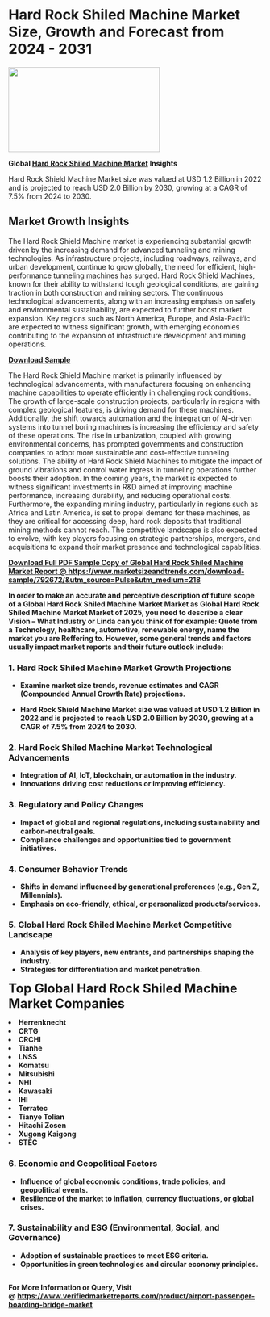 <H1>Hard Rock Shiled Machine Market Size, Growth and Forecast from 2024 - 2031</H1><img class="aligncenter size-medium wp-image-584254" src="https://thirdeyenews.in/wp-content/uploads/2024/09/Global-Market-Research-300x168.jpeg" alt="" width="300" height="168" /><p><strong>Global&nbsp;<a href="https://www.marketsizeandtrends.com/download-sample/792672/&amp;utm_source=Pulse&amp;utm_medium=218">Hard Rock Shiled Machine Market</a> Insights</strong></p><p>Hard Rock Shield Machine Market size was valued at USD 1.2 Billion in 2022 and is projected to reach USD 2.0 Billion by 2030, growing at a CAGR of 7.5% from 2024 to 2030.</p><p><h2>Market Growth Insights</h2> <p>The Hard Rock Shield Machine market is experiencing substantial growth driven by the increasing demand for advanced tunneling and mining technologies. As infrastructure projects, including roadways, railways, and urban development, continue to grow globally, the need for efficient, high-performance tunneling machines has surged. Hard Rock Shield Machines, known for their ability to withstand tough geological conditions, are gaining traction in both construction and mining sectors. The continuous technological advancements, along with an increasing emphasis on safety and environmental sustainability, are expected to further boost market expansion. Key regions such as North America, Europe, and Asia-Pacific are expected to witness significant growth, with emerging economies contributing to the expansion of infrastructure development and mining operations.</p> <p><strong><a href="#">Download Sample</a></strong></p> <p>The Hard Rock Shield Machine market is primarily influenced by technological advancements, with manufacturers focusing on enhancing machine capabilities to operate efficiently in challenging rock conditions. The growth of large-scale construction projects, particularly in regions with complex geological features, is driving demand for these machines. Additionally, the shift towards automation and the integration of AI-driven systems into tunnel boring machines is increasing the efficiency and safety of these operations. The rise in urbanization, coupled with growing environmental concerns, has prompted governments and construction companies to adopt more sustainable and cost-effective tunneling solutions. The ability of Hard Rock Shield Machines to mitigate the impact of ground vibrations and control water ingress in tunneling operations further boosts their adoption. In the coming years, the market is expected to witness significant investments in R&D aimed at improving machine performance, increasing durability, and reducing operational costs. Furthermore, the expanding mining industry, particularly in regions such as Africa and Latin America, is set to propel demand for these machines, as they are critical for accessing deep, hard rock deposits that traditional mining methods cannot reach. The competitive landscape is also expected to evolve, with key players focusing on strategic partnerships, mergers, and acquisitions to expand their market presence and technological capabilities.</p> <p><strong><a href="#"></p><p><span class=""><strong>Download Full PDF Sample Copy of Global Hard Rock Shiled Machine Market Report</strong> @ <a href="https://www.marketsizeandtrends.com/download-sample/792672/&amp;utm_source=Pulse&amp;utm_medium=218" target="_blank">https://www.marketsizeandtrends.com/download-sample/792672/&amp;utm_source=Pulse&amp;utm_medium=218</a></span></p><p>In order to make an accurate and perceptive description of future scope of a Global&nbsp;Hard Rock Shiled Machine Market Market as Global&nbsp;Hard Rock Shiled Machine Market Market of 2025, you need to describe a clear Vision &ndash; What Industry or Linda can you think of for example: Quote from a Technology, healthcare, automotive, renewable energy, name the market you are Reffering to. However, some general trends and factors usually impact market reports and their future outlook include:</p><h3>1.&nbsp;<strong>Hard Rock Shiled Machine Market Growth Projections</strong></h3><ul><li>Examine market size trends, revenue estimates and CAGR (Compounded Annual Growth Rate) projections.</li><li><p>Hard Rock Shield Machine Market size was valued at USD 1.2 Billion in 2022 and is projected to reach USD 2.0 Billion by 2030, growing at a CAGR of 7.5% from 2024 to 2030.</p></li></ul><h3>2.&nbsp;<strong>Hard Rock Shiled Machine Market Technological Advancements</strong></h3><ul><li>Integration of AI, IoT, blockchain, or automation in the industry.</li><li>Innovations driving cost reductions or improving efficiency.</li></ul><h3>3.&nbsp;<strong>Regulatory and Policy Changes</strong></h3><ul><li>Impact of global and regional regulations, including sustainability and carbon-neutral goals.</li><li>Compliance challenges and opportunities tied to government initiatives.</li></ul><h3>4.&nbsp;<strong>Consumer Behavior Trends</strong></h3><ul><li>Shifts in demand influenced by generational preferences (e.g., Gen Z, Millennials).</li><li>Emphasis on eco-friendly, ethical, or personalized products/services.</li></ul><h3>5.&nbsp;<strong>Global Hard Rock Shiled Machine Market Competitive Landscape</strong></h3><ul><li>Analysis of key players, new entrants, and partnerships shaping the industry.</li><li>Strategies for differentiation and market penetration.</li></ul><p data-pm-slice="1 1 []"><span style="color: inherit; font-family: inherit; font-size: 25px;">Top Global Hard Rock Shiled Machine Market Companies</span></p><div class="" data-test-id=""><p><li>Herrenknecht</li><li> CRTG</li><li> CRCHI</li><li> Tianhe</li><li> LNSS</li><li> Komatsu</li><li> Mitsubishi</li><li> NHI</li><li> Kawasaki</li><li> IHI</li><li> Terratec</li><li> Tianye Tolian</li><li> Hitachi Zosen</li><li> Xugong Kaigong</li><li> STEC</li></p></div><h3>6.&nbsp;<strong>Economic and Geopolitical Factors</strong></h3><ul><li>Influence of global economic conditions, trade policies, and geopolitical events.</li><li>Resilience of the market to inflation, currency fluctuations, or global crises.</li></ul><h3>7.&nbsp;<strong>Sustainability and ESG (Environmental, Social, and Governance)</strong></h3><ul><li>Adoption of sustainable practices to meet ESG criteria.</li><li>Opportunities in green technologies and circular economy principles.</li></ul><h2><strong style="font-size: 14px;">For More Information or Query, Visit @&nbsp;</strong><a style="background-color: #ffffff; font-size: 14px;" href="https://www.marketsizeandtrends.com/report/hard-rock-shiled-machine-market/" target="_blank">https://www.verifiedmarketreports.com/product/airport-passenger-boarding-bridge-market</a></h2>
